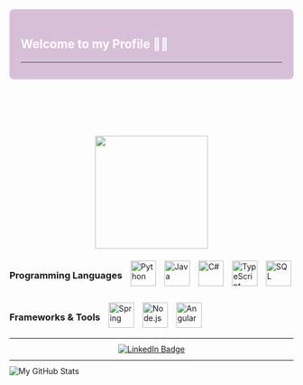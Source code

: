 <!-- Contenedor de bienvenida -->

<div style="background-color: #D8BFD8; color: #ffffff; padding: 20px; border-radius: 8px; margin-bottom: 100px;">
  <h2>Welcome to my Profile 👩‍💻 </h2>
  <hr style="border-top: 1px solid #ffffff; margin-top: 10px; margin-bottom: 10px;">
</div>


<p align="center">
  <div id="header" align="center">
  <img src="https://media.giphy.com/media/HQHwvSBSy7s0AXOlWt/giphy.gif" width="200"/>
</div>
</p>

<!-- Lista de lenguajes de programación -->
<div style="display: flex; flex-wrap: wrap; gap: 15px; align-items: center;">
  <h3>Programming Languages</h3>
  <img src="https://img.icons8.com/color/48/000000/python.png" alt="Python" width="45"/>
  <img src="https://img.icons8.com/color/48/000000/java-coffee-cup-logo.png" alt="Java" width="45"/>
  <img src="https://img.icons8.com/color/48/000000/c-sharp-logo.png" alt="C#" width="45"/>
  <img src="https://img.icons8.com/color/48/000000/typescript.png" alt="TypeScript" width="45"/>
  <img src="https://img.icons8.com/color/48/000000/sql.png" alt="SQL" width="45"/>
  <h3>Frameworks & Tools</h3>
  <img src="https://img.icons8.com/color/48/000000/spring-logo.png" alt="Spring" width="45"/>
  <img src="https://img.icons8.com/color/48/000000/nodejs.png" alt="Node.js" width="45"/>
  <img src="https://img.icons8.com/color/48/000000/angularjs.png" alt="Angular" width="45"/>
</div>

<hr style="border-top: 1px solid #ffffff; margin-top: 10px; margin-bottom: 10px;">

<div id="badges" style="text-align: center;">
  <a href="https://www.linkedin.com/in/araceli-alvarado-5b20742a5" target="_blank">
    <img src="https://img.shields.io/badge/LinkedIn-blue?style=for-the-badge&logo=linkedin&logoColor=white" alt="LinkedIn Badge"/>
  </a>
  
  
</div>


  
</div>

 <hr style="border-top: 1px solid #ffffff; margin-top: 10px; margin-bottom: 10px;">
<img align="center" src="https://github-readme-stats.vercel.app/api?username=AraceliAG&include_all_commits=true&count_private=true&show_icons=true&line_height=20&title_color=2B5BBD&icon_color=1124BB&text_color=A1A1A1&bg_color=0,000000,130F40" alt="My GitHub Stats"/>

